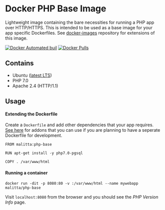 # Docker PHP Base Image

Lightweight image containing the bare necessities for running a PHP app over HTTP/HTTPS. This is intended to be used as a base image for your app specific Dockerfiles. See [docker-images](https://github.com/malitta/docker-images) repository for extensions of this image. 

[![Docker Automated buil](https://img.shields.io/docker/automated/malitta/php-base.svg)](https://hub.docker.com/u/malitta/php-base)
[![Docker Pulls](https://img.shields.io/docker/pulls/malitta/php-base.svg)](https://hub.docker.com/r/malitta/php-base)

## Contains

- Ubuntu ([latest LTS](https://wiki.ubuntu.com/LTS))
- PHP 7.0
- Apache 2.4 (HTTP/1.1)

## Usage

#### Extending the Dockerfile

Create a `Dockerfile` and add other dependencies that your app requires. [See here](/) for addons that you can use if you are planning to have a seperate Dockerfile for development.

```
FROM malitta:php-base

RUN apt-get install -y php7.0-pgsql	

COPY . /var/www/html
```

#### Running a container

`docker run -dit -p 8080:80 -v :/var/www/html --name mywebapp malitta/php-base`

Visit `localhost:8080` from the browser and you should see the _PHP Version Info_ page.